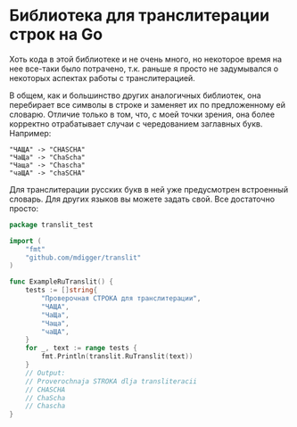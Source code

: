 # Библиотека для транслитерации строк на Go

Хоть кода в этой библиотеке и не очень много, но некоторое время на нее все-таки было потрачено, т.к. раньше я просто не задумывался о некоторых аспектах работы с транслитерацией.

В общем, как и большинство других аналогичных библиотек, она перебирает все символы в строке и заменяет их по предложенному ей словарю. Отличие только в том, что, с моей точки зрения, она более корректно отрабатывает случаи с чередованием заглавных букв. Например:

    "ЧАЩА" -> "CHASCHA"
    "ЧаЩа" -> "ChaScha"
    "Чаща" -> "Chascha"
    "чаЩА" -> "chaSCHA"

Для транслитерации русских букв в ней уже предусмотрен встроенный словарь. Для других языков вы можете задать свой. Все достаточно просто:

```go
package translit_test

import (
    "fmt"
    "github.com/mdigger/translit"
)

func ExampleRuTranslit() {
    tests := []string{
        "Проверочная СТРОКА для транслитерации",
        "ЧАЩА",
        "ЧаЩа",
        "Чаща",
        "чаЩА",
    }
    for _, text := range tests {
        fmt.Println(translit.RuTranslit(text))
    }
    // Output:
    // Proverochnaja STROKA dlja transliteracii
    // CHASCHA
    // ChaScha
    // Chascha
}
```
